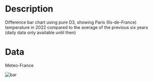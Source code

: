 # Description
Difference bar chart using pure D3, showing Paris (Ils-de-France) temperature in 2022 compared to the average of the previous six years (daily data only available until then)

# Data
Meteo-France

![bar](https://github.com/jhjanicki/d3_vanilla_difference_bar/assets/6565011/a82c1208-6723-44c3-b985-6dd2955d821b)
